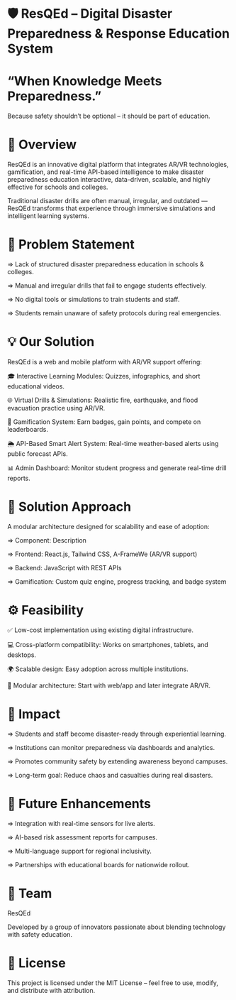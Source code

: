 # 🛡️ ResQEd – Digital Disaster Preparedness & Response Education System

# “When Knowledge Meets Preparedness.”
   Because safety shouldn’t be optional – it should be part of education.

# 📘 Overview

   ResQEd is an innovative digital platform that integrates AR/VR technologies, gamification, and real-time API-based intelligence to make disaster preparedness       education interactive, data-driven, scalable, and highly effective for schools and colleges.
   
   Traditional disaster drills are often manual, irregular, and outdated — ResQEd transforms that experience through immersive simulations and intelligent learning    systems.

# 🚨 Problem Statement

  => Lack of structured disaster preparedness education in schools & colleges.

  => Manual and irregular drills that fail to engage students effectively.

  => No digital tools or simulations to train students and staff.

  => Students remain unaware of safety protocols during real emergencies.

# 💡 Our Solution

  ResQEd is a web and mobile platform with AR/VR support offering:

  🎓 Interactive Learning Modules: Quizzes, infographics, and short educational videos.

  🌐 Virtual Drills & Simulations: Realistic fire, earthquake, and flood evacuation practice using AR/VR.

  🏅 Gamification System: Earn badges, gain points, and compete on leaderboards.

  🌦️ API-Based Smart Alert System: Real-time weather-based alerts using public forecast APIs.

  📊 Admin Dashboard: Monitor student progress and generate real-time drill reports.

# 🧠 Solution Approach

  A modular architecture designed for scalability and ease of adoption:

  => Component:	Description
  
  => Frontend:	React.js, Tailwind CSS, A-FrameWe (AR/VR support)
  
  => Backend:	JavaScript with REST APIs
  
  => Gamification:	Custom quiz engine, progress tracking, and badge system

# ⚙️ Feasibility

  ✅ Low-cost implementation using existing digital infrastructure.

  💻 Cross-platform compatibility: Works on smartphones, tablets, and desktops.

  🌍 Scalable design: Easy adoption across multiple institutions.

  🧩 Modular architecture: Start with web/app and later integrate AR/VR.

# 🌱 Impact

  => Students and staff become disaster-ready through experiential learning.

  => Institutions can monitor preparedness via dashboards and analytics.

  => Promotes community safety by extending awareness beyond campuses.

  => Long-term goal: Reduce chaos and casualties during real disasters.

# 🧩 Future Enhancements

  => Integration with real-time sensors for live alerts.

  => AI-based risk assessment reports for campuses.

  => Multi-language support for regional inclusivity.

  => Partnerships with educational boards for nationwide rollout.

# 👥 Team

  ResQEd
  
  Developed by a group of innovators passionate about blending technology with safety education.

# 🪪 License

  This project is licensed under the MIT License – feel free to use, modify, and distribute with attribution.
